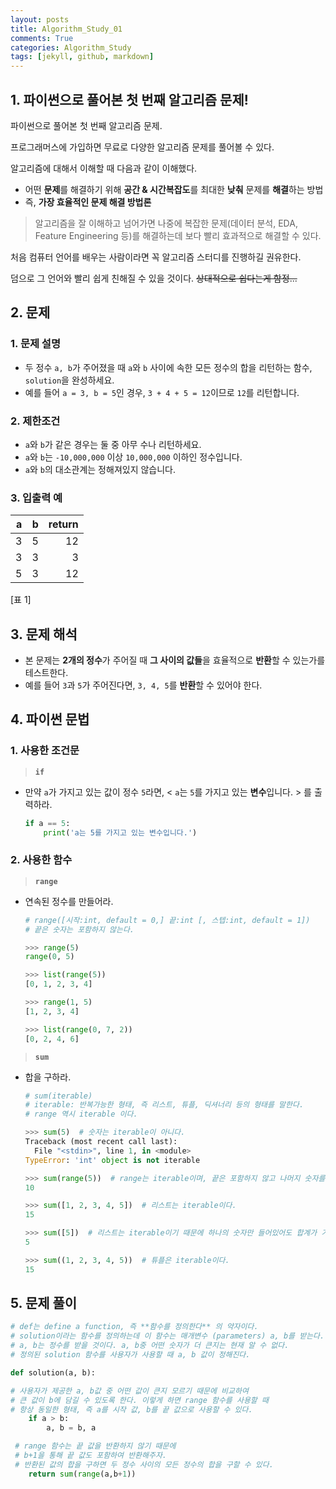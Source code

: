 ```yaml
---
layout: posts
title: Algorithm_Study_01
comments: True
categories: Algorithm_Study
tags: [jekyll, github, markdown]
---
```


## 1. 파이썬으로 풀어본 **첫 번째 알고리즘 문제!**

파이썬으로 풀어본 첫 번째 알고리즘 문제.

프로그래머스에 가입하면 무료로 다양한 알고리즘 문제를 풀어볼 수 있다.

알고리즘에 대해서 이해할 때 다음과 같이 이해했다.

- 어떤 **문제**를 해결하기 위해 **공간 & 시간복잡도**를 최대한 **낮춰** 문제를 **해결**하는 방법
- 즉, **가장 효율적인 문제 해결 방법론**

> 알고리즘을 잘 이해하고 넘어가면 나중에 복잡한 문제(데이터 분석, EDA, Feature Engineering 등)를 해결하는데 보다 빨리 효과적으로 해결할 수 있다.

처음 컴퓨터 언어를 배우는 사람이라면 꼭 알고리즘 스터디를 진행하길 권유한다.

덤으로 그 언어와 빨리 쉽게 친해질 수 있을 것이다. ~~상대적으로 쉽다는게 함정...~~

## 2. 문제

### 1. 문제 설명

- 두 정수 `a, b`가 주어졌을 때 `a`와 `b` 사이에 속한 모든 정수의 합을 리턴하는 함수, `solution`을 완성하세요.
- 예를 들어 `a = 3, b = 5`인 경우, `3 + 4 + 5 = 12`이므로 `12`를 리턴합니다.

### 2. 제한조건

- `a`와 `b`가 같은 경우는 둘 중 아무 수나 리턴하세요.
- `a`와 `b`는 `-10,000,000` 이상 `10,000,000` 이하인 정수입니다.
- `a`와 `b`의 대소관계는 정해져있지 않습니다.

### 3. 입출력 예

|a|b|return|
|---:|---:|---:|
|3|5|12|
|3|3|3|
|5|3|12|

[표 1]

## 3. 문제 해석

- 본 문제는 **2개의 정수**가 주어질 때 **그 사이의 값들**을 효율적으로 **반환**할 수 있는가를 테스트한다.
- 예를 들어 `3`과 `5`가 주어진다면, `3, 4, 5`를 **반환**할 수 있어야 한다.



## 4. 파이썬 문법

### 1. 사용한 조건문

> **`if`**

- 만약 `a`가 가지고 있는 값이 정수 `5`라면, < `a`는 `5`를 가지고 있는 **변수**입니다. > 를 출력하라.

    ```python
    if a == 5:
    	print('a는 5를 가지고 있는 변수입니다.')
    ```

### 2. 사용한 함수

> **`range`**

- 연속된 정수를 만들어라.

    ```python
    # range([시작:int, default = 0,] 끝:int [, 스텝:int, default = 1])
    # 끝은 숫자는 포함하지 않는다.

    >>> range(5)
    range(0, 5)

    >>> list(range(5))
    [0, 1, 2, 3, 4]

    >>> range(1, 5)
    [1, 2, 3, 4]

    >>> list(range(0, 7, 2))
    [0, 2, 4, 6]
    ```

> **`sum`**

- 합을 구하라.

    ```python
    # sum(iterable)
    # iterable: 반복가능한 형태, 즉 리스트, 튜플, 딕셔너리 등의 형태를 말한다.
    # range 역시 iterable 이다.

    >>> sum(5)  # 숫자는 iterable이 아니다.
    Traceback (most recent call last):
      File "<stdin>", line 1, in <module>
    TypeError: 'int' object is not iterable

    >>> sum(range(5))  # range는 iterable이며, 끝은 포함하지 않고 나머지 숫자를 반환한다.
    10

    >>> sum([1, 2, 3, 4, 5])  # 리스트는 iterable이다.
    15

    >>> sum([5])  # 리스트는 iterable이기 때문에 하나의 숫자만 들어있어도 합계가 가능하다.
    5

    >>> sum((1, 2, 3, 4, 5))  # 튜플은 iterable이다.
    15
    ```

## 5. 문제 풀이

```python
# def는 define a function, 즉 **함수를 정의한다** 의 약자이다.
# solution이라는 함수를 정의하는데 이 함수는 매개변수 (parameters) a, b를 받는다.
# a, b는 정수를 받을 것이다. a, b중 어떤 숫자가 더 큰지는 현재 알 수 없다.
# 정의된 solution 함수를 사용자가 사용할 때 a, b 값이 정해진다.

def solution(a, b):

# 사용자가 제공한 a, b값 중 어떤 값이 큰지 모르기 때문에 비교하여
# 큰 값이 b에 담길 수 있도록 한다. 이렇게 하면 range 함수를 사용할 때
# 항상 동일한 형태, 즉 a를 시작 값, b를 끝 값으로 사용할 수 있다.
    if a > b:  
        a, b = b, a  

 # range 함수는 끝 값을 반환하지 않기 때문에
 # b+1을 통해 끝 값도 포함하여 반환해주자.
 # 반환된 값의 합을 구하면 두 정수 사이의 모든 정수의 합을 구할 수 있다.
    return sum(range(a,b+1))
```
